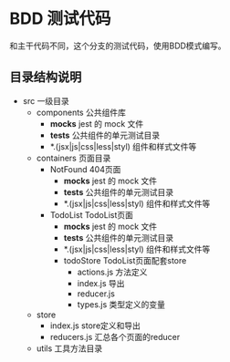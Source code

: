 # BDD 测试代码

和主干代码不同，这个分支的测试代码，使用BDD模式编写。

## 目录结构说明

- src 一级目录
  - components 公共组件库
    - __mocks__ jest 的 mock 文件
    - __tests__ 公共组件的单元测试目录
    - *.(jsx|js|css|less|styl) 组件和样式文件等
  - containers 页面目录
    - NotFound 404页面
        - __mocks__ jest 的 mock 文件
        - __tests__ 公共组件的单元测试目录
        - *.(jsx|js|css|less|styl) 组件和样式文件等
    - TodoList TodoList页面
        - __mocks__ jest 的 mock 文件
        - __tests__ 公共组件的单元测试目录
        - *.(jsx|js|css|less|styl) 组件和样式文件等
        - todoStore TodoList页面配套store
           - actions.js 方法定义
           - index.js 导出
           - reducer.js
           - types.js 类型定义的变量
  - store
    - index.js store定义和导出
    - reducers.js 汇总各个页面的reducer
  - utils 工具方法目录
